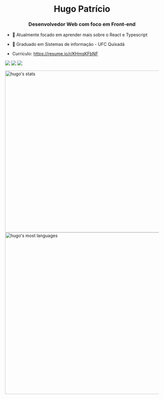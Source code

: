 <h1 align="center"> Hugo Patrício </h1>
<h3 align="center">Desenvolvedor Web com foco em Front-end</h3>

- 🌱 Atualmente focado em aprender mais sobre o React e Typescript

- 🔭 Graduado em Sistemas de informação - UFC Quixadá

- Curriculo: https://resume.io/r/KHmsKFbNF

[![](https://camo.githubusercontent.com/a80d00f23720d0bc9f55481cfcd77ab79e141606829cf16ec43f8cacc7741e46/68747470733a2f2f696d672e736869656c64732e696f2f62616467652f4c696e6b6564496e2d3030373742353f7374796c653d666f722d7468652d6261646765266c6f676f3d6c696e6b6564696e266c6f676f436f6c6f723d7768697465)](https://www.linkedin.com/in/hugopdf/)  [![](https://camo.githubusercontent.com/b3d4671768bd0f9b6c8f410a25a96e0c5a4d135208d8910461e986f97e7985ab/68747470733a2f2f696d672e736869656c64732e696f2f62616467652f496e7374616772616d2d4534343035463f7374796c653d666f722d7468652d6261646765266c6f676f3d696e7374616772616d266c6f676f436f6c6f723d7768697465)](https://www.instagram.com/hugo_pdf/)  [![](https://camo.githubusercontent.com/571384769c09e0c66b45e39b5be70f68f552db3e2b2311bc2064f0d4a9f5983b/68747470733a2f2f696d672e736869656c64732e696f2f62616467652f476d61696c2d4431343833363f7374796c653d666f722d7468652d6261646765266c6f676f3d676d61696c266c6f676f436f6c6f723d7768697465)](mailto:hugopatricio51@gmail.com) 

<p align="left">
<img width="530em" src="https://github-readme-stats-git-masterrstaa-rickstaa.vercel.app/api?username=HugoPDF5&show_icons=true&theme=vision-friendly-dark" alt="hugo's stats"/>
<img width="530em" src="https://github-readme-stats-git-masterrstaa-rickstaa.vercel.app/api/top-langs/?username=HugoPDF5&layout=compact&theme=vision-friendly-dark" alt="hugo's most languages"/>
</p>
